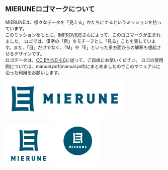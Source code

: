 ## MIERUNEロゴマークについて

MIERUNEは、様々なデータを「見える」かたちにするというミッションを持っています。  
このミッションをもとに、[IMPROVIDE](https://improvide.co.jp/)さんによって、このロゴマークが生まれました。
ロゴでは、漢字の「目」をモチーフとし「見る」ことを表しています。また、「目」だけでなく、「M」や「E」といった多方面からの解釈も想起させるデザインです。  
ロゴデータは、[CC BY-ND 4.0](https://creativecommons.org/licenses/by-nd/4.0/deed.ja)に従って、ご自由にお使いください。
ロゴの使用例については、manual.pdf(manual.pdf)にまとめましたのでこのマニュアルに沿った利用をお願いします。

<img src='png/MIERUNE_logo02.png' width="75%" height="75%" >  

<img src='png/MIERUNE_logo01.png' width="30%" height="30%"> 
<img src='png/MIERUNE_logo03.png' width="30%" height="30%">
